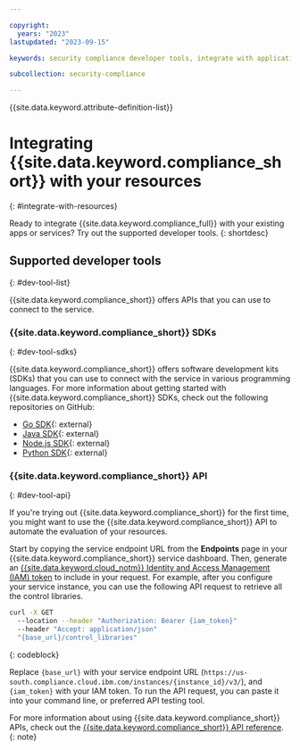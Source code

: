 ```yaml
---

copyright:
  years: "2023"
lastupdated: "2023-09-15"

keywords: security compliance developer tools, integrate with application, API, SDK, CLI

subcollection: security-compliance

---
```


{{site.data.keyword.attribute-definition-list}}

# Integrating {{site.data.keyword.compliance_short}} with your resources
{: #integrate-with-resources}

Ready to integrate {{site.data.keyword.compliance_full}} with your existing apps or services? Try out the supported developer tools.
{: shortdesc}

## Supported developer tools
{: #dev-tool-list}

{{site.data.keyword.compliance_short}} offers APIs that you can use to connect to the service.


### {{site.data.keyword.compliance_short}} SDKs
{: #dev-tool-sdks}

{{site.data.keyword.compliance_short}} offers software development kits (SDKs) that you can use to connect with the service in various programming languages. For more information about getting started with {{site.data.keyword.compliance_short}} SDKs, check out the following repositories on GitHub:

- [Go SDK](https://github.com/IBM/scc-go-sdk){: external}
- [Java SDK](https://github.com/IBM/scc-java-sdk){: external}
- [Node.js SDK](https://github.com/IBM/scc-node-sdk){: external}
- [Python SDK](https://github.com/IBM/scc-python-sdk){: external}




### {{site.data.keyword.compliance_short}} API
{: #dev-tool-api}

If you're trying out {{site.data.keyword.compliance_short}} for the first time, you might want to use the {{site.data.keyword.compliance_short}} API to automate the evaluation of your resources. 

Start by copying the service endpoint URL from the **Endpoints** page in your {{site.data.keyword.compliance_short}} service dashboard. Then, generate an [{{site.data.keyword.cloud_notm}} Identity and Access Management (IAM) token](/docs/account?topic=account-iamtoken_from_apikey) to include in your request. For example, after you configure your service instance, you can use the following API request to retrieve all the control libraries.


```sh
curl -X GET 
  --location --header "Authorization: Bearer {iam_token}" 
  --header "Accept: application/json" 
  "{base_url}/control_libraries"

```
{: codeblock}

Replace `{base_url}` with your service endpoint URL (`https://us-south.compliance.cloud.ibm.com/instances/{instance_id}/v3/`), and `{iam_token}` with your IAM token. To run the API request, you can paste it into your command line, or preferred API testing tool. 

For more information about using {{site.data.keyword.compliance_short}} APIs, check out the [{{site.data.keyword.compliance_short}} API reference](/apidocs/security-compliance).
{: note}

